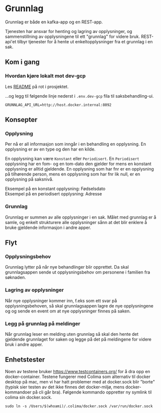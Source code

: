 # Grunnlag

Grunnlag er både en kafka-app og en REST-app.

Tjenesten har ansvar for henting og lagring av opplysninger, og sammenstillning av opplysningene til ett "grunnlag" for videre bruk.
REST-api'et tilbyr tjenester for å hente ut enkeltopplysninger fra et grunnlag i en sak.

## Kom i gang

### Hvordan kjøre lokalt mot dev-gcp

Les [README](../../README.md) på rot i prosjektet.

...og legg til følgende linje nederst i `.env.dev-gcp` fila til saksbehandling-ui.

```
GRUNNLAG_API_URL=http://host.docker.internal:8092
```

## Konsepter

### Opplysning
Per nå er all informasjon som inngår i en behandling en opplysning. En opplysning er av en type og den har en kilde.

En opplysning kan være `Konstant` eller `Periodisert`.
En `Periodisert` opplysning har en fom- og en tom-dato den gjelder for mens en konstant opplysning er alltid gjeldende.
En opplysning som har fnr er en opplysning på tilhørende person, mens en opplysning som har fnr lik null, er en opplysning på saksnivå.

Eksempel på en konstant opplysning: Fødselsdato\
Eksempel på en periodisert opplysning: Adresse

### Grunnlag
Grunnlag er summen av alle opplysninger i en sak. Målet med grunnlag er å samle, og enkelt strukturere alle opplysninger sånn at
det blir enklere å bruke gjeldende informasjon i andre apper.

## Flyt

### Opplysningsbehov
Grunnlag lytter på når nye behandlinger blir opprettet. Da skal grunnlagsappen sende ut opplysningsbehov om personene i familien fra søknaden.

### Lagring av opplysninger
Når nye opplysninger kommer inn, f.eks som ett svar på opplysningsbehoven, så skal grunnlagsappen lagre de nye opplysningene og
og sende en event om at nye opplysninger finnes på saken.

### Legg på grunnlag på meldinger
Når grunnlag leser en melding uten grunnlag så skal den hente det gjeldende grunnlaget for saken og legge på det på meldingene for videre bruk i andre apper.

## Enhetstester
Noen av testene bruker https://www.testcontainers.org/ for å dra opp en docker-container.
Testene fungerer med Colima som alternativ til docker desktop på mac, men vi har hatt problemer med at docker.sock blir "borte" (typisk sier testen av det ikke finnes det docker-miljø, mens docker-kommandoer på cli går bra). Følgende kommando oppretter ny symlink til colima sin docker.sock.

    sudo ln -s /Users/$(whoami)/.colima/docker.sock /var/run/docker.sock 

